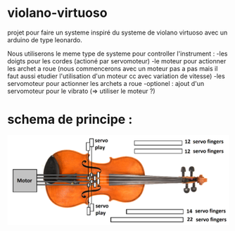 # violano-virtuoso

projet pour faire un systeme inspiré du systeme de violano virtuoso avec un arduino de type leonardo.

Nous utiliserons le meme type de systeme pour controller l'instrument : 
-les doigts pour les cordes (actioné par servomoteur)
-le moteur pour actionner les archet a roue (nous commencerons avec un moteur pas a pas mais il faut aussi etudier l'utilisation d'un moteur cc avec variation de vitesse)
-les servomoteur pour actionner les archets a roue
-optionel : ajout d'un servomoteur pour le vibrato (=> utiliser le moteur ?) 

# schema de principe :
![schemas project](https://raw.githubusercontent.com/glloq/violano-virtuoso/main/img/violano%20virtuoso%20midi%20-%20Copie.png)
